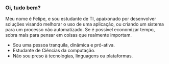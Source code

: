 ### Oi, tudo bem?
Meu nome é Felipe, e sou estudante de TI, apaixonado por desenvolver soluções visando melhorar o uso de uma aplicação, ou criando um sistema para um processo não automatizado. Se é possível economizar tempo, sobra mais para pensar em coisas que realmente importam. 
- Sou uma pessoa tranquila, dinâmica e pró-ativa.
- Estudante de Ciências da computação.
- Não sou preso à tecnologias, linguagens ou plataformas.
